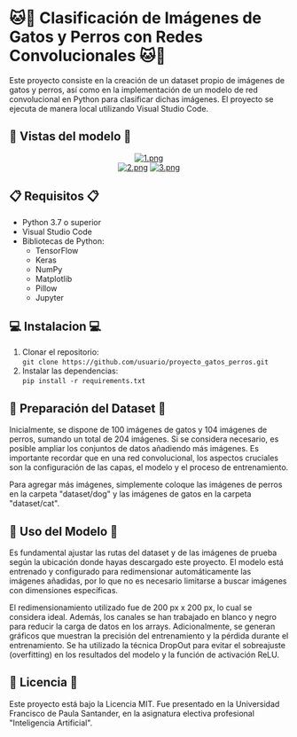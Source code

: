 # 🐱🐶 Clasificación de Imágenes de Gatos y Perros con Redes Convolucionales 🐱🐶
Este proyecto consiste en la creación de un dataset propio de imágenes de gatos y perros, así como en la implementación de un modelo de red convolucional en Python para clasificar dichas imágenes. El proyecto se ejecuta de manera local utilizando Visual Studio Code.

## 👀 Vistas del modelo 👀
<div align="center">  
  
[![1.png](https://i.postimg.cc/Jhyb5YBv/1.png)](https://postimg.cc/gwWXYDsH)  
[![2.png](https://i.postimg.cc/MT6z8Nbr/2.png)](https://postimg.cc/yJbMmfGF)
[![3.png](https://i.postimg.cc/qv2r6415/3.png)](https://postimg.cc/18R2LhhG)
</div>

## 📋 Requisitos 📋
- Python 3.7 o superior
- Visual Studio Code
- Bibliotecas de Python:
  - TensorFlow
  - Keras
  - NumPy
  - Matplotlib
  - Pillow
  - Jupyter
## 💻 Instalacion 💻
1. Clonar el repositorio:  
`git clone https://github.com/usuario/proyecto_gatos_perros.git`
2. Instalar las dependencias:  
`pip install -r requirements.txt`

## 📸 Preparación del Dataset 📸
Inicialmente, se dispone de 100 imágenes de gatos y 104 imágenes de perros, sumando un total de 204 imágenes. Si se considera necesario, es posible ampliar los conjuntos de datos añadiendo más imágenes. Es importante recordar que en una red convolucional, los aspectos cruciales son la configuración de las capas, el modelo y el proceso de entrenamiento.

Para agregar más imágenes, simplemente coloque las imágenes de perros en la carpeta "dataset/dog" y las imágenes de gatos en la carpeta "dataset/cat".

## 🎯 Uso del Modelo 🎯
Es fundamental ajustar las rutas del dataset y de las imágenes de prueba según la ubicación donde hayas descargado este proyecto. El modelo está entrenado y configurado para redimensionar automáticamente las imágenes añadidas, por lo que no es necesario limitarse a buscar imágenes con dimensiones específicas.

El redimensionamiento utilizado fue de 200 px x 200 px, lo cual se considera ideal. Además, los canales se han trabajado en blanco y negro para reducir la carga de datos en los arrays. Adicionalmente, se generan gráficos que muestran la precisión del entrenamiento y la pérdida durante el entrenamiento. Se ha utilizado la técnica DropOut para evitar el sobreajuste (overfitting) en los resultados del modelo y la función de activación ReLU.

## 📄 Licencia 📄
Este proyecto está bajo la Licencia MIT. Fue presentado en la Universidad Francisco de Paula Santander, en la asignatura electiva profesional "Inteligencia Artificial". 
